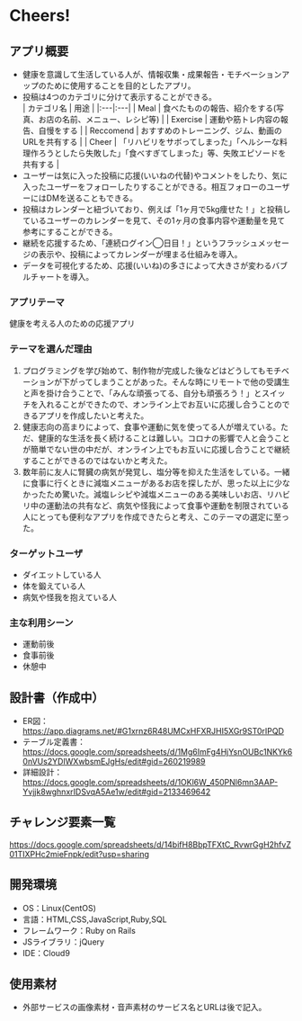 # Cheers!

## アプリ概要
- 健康を意識して生活している人が、情報収集・成果報告・モチベーションアップのために使用することを目的としたアプリ。
- 投稿は4つのカテゴリに分けて表示することができる。  
| カテゴリ名 | 用途 |
|:---|:---|
| Meal | 食べたものの報告、紹介をする(写真、お店の名前、メニュー、レシピ等) |
| Exercise | 運動や筋トレ内容の報告、自慢をする |
| Reccomend | おすすめのトレーニング、ジム、動画のURLを共有する |
| Cheer | 「リハビリをサボってしまった」「ヘルシーな料理作ろうとしたら失敗した」「食べすぎてしまった」等、失敗エピソードを共有する |
- ユーザーは気に入った投稿に応援(いいねの代替)やコメントをしたり、気に入ったユーザーをフォローしたりすることができる。相互フォローのユーザーにはDMを送ることもできる。
- 投稿はカレンダーと紐づいており、例えば「1ヶ月で5kg痩せた！」と投稿しているユーザーのカレンダーを見て、その1ヶ月の食事内容や運動量を見て参考にすることができる。
- 継続を応援するため、「連続ログイン◯日目！」というフラッシュメッセージの表示や、投稿によってカレンダーが埋まる仕組みを導入。
- データを可視化するため、応援(いいね)の多さによって大きさが変わるバブルチャートを導入。

### アプリテーマ
健康を考える人のための応援アプリ

### テーマを選んだ理由
1. プログラミングを学び始めて、制作物が完成した後などはどうしてもモチベーションが下がってしまうことがあった。そんな時にリモートで他の受講生と声を掛け合うことで、「みんな頑張ってる、自分も頑張ろう！」とスイッチを入れることができたので、オンライン上でお互いに応援し合うことのできるアプリを作成したいと考えた。
2. 健康志向の高まりによって、食事や運動に気を使ってる人が増えている。ただ、健康的な生活を長く続けることは難しい。コロナの影響で人と会うことが簡単でない世の中だが、オンライン上でもお互いに応援し合うことで継続することができるのではないかと考えた。
3. 数年前に友人に腎臓の病気が発覚し、塩分等を抑えた生活をしている。一緒に食事に行くときに減塩メニューがあるお店を探したが、思った以上に少なかったため驚いた。減塩レシピや減塩メニューのある美味しいお店、リハビリ中の運動法の共有など、病気や怪我によって食事や運動を制限されている人にとっても便利なアプリを作成できたらと考え、このテーマの選定に至った。

### ターゲットユーザ
- ダイエットしている人
- 体を鍛えている人
- 病気や怪我を抱えている人

### 主な利用シーン
- 運動前後
- 食事前後
- 休憩中

## 設計書（作成中）
- ER図：https://app.diagrams.net/#G1xrnz6R48UMCxHFXRJHI5XGr9ST0rIPQD
- テーブル定義書：https://docs.google.com/spreadsheets/d/1Mg6ImFg4HjYsnOUBc1NKYk60nVUs2YDIWXwbsmEJgHs/edit#gid=260219989
- 詳細設計：https://docs.google.com/spreadsheets/d/1OKl6W_450PNl6mn3AAP-Yvjjk8wghnxrIDSvqA5Ae1w/edit#gid=2133469642

## チャレンジ要素一覧
https://docs.google.com/spreadsheets/d/14bifH8BbpTFXtC_RvwrGgH2hfvZ01TIXPHc2mieFnpk/edit?usp=sharing

## 開発環境
- OS：Linux(CentOS)
- 言語：HTML,CSS,JavaScript,Ruby,SQL
- フレームワーク：Ruby on Rails
- JSライブラリ：jQuery
- IDE：Cloud9

## 使用素材
- 外部サービスの画像素材・音声素材のサービス名とURLは後で記入。